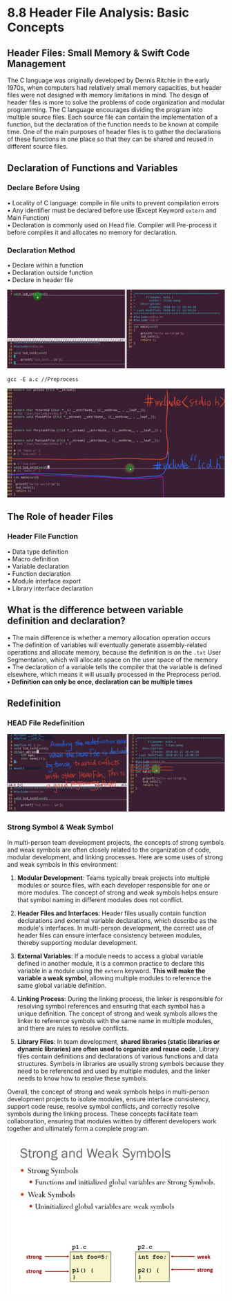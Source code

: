 # 8.8 Header File Analysis: Basic Concepts



## Header Files: Small Memory & Swift Code Management

The C language was originally developed by Dennis Ritchie in the early 1970s, when computers had relatively small memory capacities, but header files were not designed with memory limitations in mind. The design of header files is more to solve the problems of code organization and modular programming. The C language encourages dividing the program into multiple source files. Each source file can contain the implementation of a function, but the declaration of the function needs to be known at compile time. One of the main purposes of header files is to gather the declarations of these functions in one place so that they can be shared and reused in different source files.

## Declaration of Functions and Variables

### Declare Before Using

• Locality of C language: compile in file units to prevent compilation errors  
• Any identifier must be declared before use (Except Keyword `extern` and Main Function)  
• Declaration is commonly used on Head file. Compiler will Pre-process it before compiles it and allocates no memory for declaration.

### Declaration Method

• Declare within a function  
• Declaration outside function  
• Declare in header file

![01](https://github.com/knightsummon/02-Computer-underlying-programming-and-system-optimization/blob/main/08%20Modular%20Programming%20in%20C%20Language/8.8%20Header%20File%20Analysis%20Basic%20Concepts.assets/01.jpg)

```
gcc -E a.c //Preprocess
```

![02](https://github.com/knightsummon/02-Computer-underlying-programming-and-system-optimization/blob/main/08%20Modular%20Programming%20in%20C%20Language/8.8%20Header%20File%20Analysis%20Basic%20Concepts.assets/02.jpg)

## The Role of header Files

### Header File Function

• Data type definition  
• Macro definition  
• Variable declaration  
• Function declaration  
• Module interface export  
• Library interface declaration  

## What is the difference between variable definition and declaration?

• The main difference is whether a memory allocation operation occurs  
• The definition of variables will eventually generate assembly-related operations and allocate memory, because the definition is on the `.txt` User Segmentation, which will allocate space on the user space of the memory  
• The declaration of a variable tells the compiler that the variable is defined elsewhere, which means it will usually processed in the Preprocess period.  
**• Definition can only be once, declaration can be multiple times**  

## Redefinition

### HEAD File Redefinition

![03](https://github.com/knightsummon/02-Computer-underlying-programming-and-system-optimization/blob/main/08%20Modular%20Programming%20in%20C%20Language/8.8%20Header%20File%20Analysis%20Basic%20Concepts.assets/03.jpg)

### Strong Symbol & Weak Symbol

In multi-person team development projects, the concepts of strong symbols and weak symbols are often closely related to the organization of code, modular development, and linking processes. Here are some uses of strong and weak symbols in this environment:

1.  **Modular Development**: Teams typically break projects into multiple modules or source files, with each developer responsible for one or more modules. The concept of strong and weak symbols helps ensure that symbol naming in different modules does not conflict.

2.  **Header Files and Interfaces**: Header files usually contain function declarations and external variable declarations, which describe as the module's interfaces. In multi-person development, the correct use of header files can ensure interface consistency between modules, thereby supporting modular development.

3.  **External Variables**: If a module needs to access a global variable defined in another module, it is a common practice to declare this variable in a module using the `extern` keyword. **This will make the variable a weak symbol**, allowing multiple modules to reference the same global variable definition.

4.  **Linking Process**: During the linking process, the linker is responsible for resolving symbol references and ensuring that each symbol has a unique definition. The concept of strong and weak symbols allows the linker to reference symbols with the same name in multiple modules, and there are rules to resolve conflicts.

5.  **Library Files**: In team development, **shared libraries (static libraries or dynamic libraries) are often used to organize and reuse code**. Library files contain definitions and declarations of various functions and data structures. Symbols in libraries are usually strong symbols because they need to be referenced  and used by multiple modules, and the linker needs to know how to resolve these symbols.

Overall, the concept of strong and weak symbols helps in multi-person development projects to isolate modules, ensure interface consistency, support code reuse, resolve symbol conflicts, and correctly resolve symbols during the linking process. These concepts facilitate team collaboration, ensuring that modules written by different developers work together and ultimately form a complete program.

![04](https://github.com/knightsummon/02-Computer-underlying-programming-and-system-optimization/blob/main/08%20Modular%20Programming%20in%20C%20Language/8.8%20Header%20File%20Analysis%20Basic%20Concepts.assets/04.jpg)
